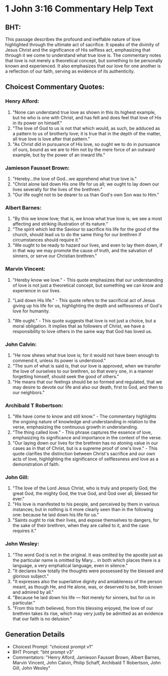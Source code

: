 # 1 John 3:16 Commentary Help Text

## BHT:
This passage describes the profound and ineffable nature of love highlighted through the ultimate act of sacrifice. It speaks of the divinity of Jesus Christ and the significance of His selfless act, emphasizing that through it we come to understand what true love is. The commentary notes that love is not merely a theoretical concept, but something to be personally known and experienced. It also emphasizes that our love for one another is a reflection of our faith, serving as evidence of its authenticity.

## Choicest Commentary Quotes:
### Henry Alford:
1. "None can understand true love as shown in this its highest example, but he who is one with Christ, and has felt and does feel that love of His in its power on himself."
2. "The love of God to us is not that which would, as such, be adduced as a pattern to us of brotherly love; it is true that in the depth of the matter, all true love is love after that pattern."
3. "As Christ did in pursuance of His love, so ought we to do in pursuance of ours, bound as we are to Him not by the mere force of an outward example, but by the power of an inward life."

### Jamieson Fausset Brown:
1. "Hereby...the love of God...we apprehend what true love is."
2. "Christ alone laid down His one life for us all; we ought to lay down our lives severally for the lives of the brethren."
3. "Our life ought not to be dearer to us than God's own Son was to Him."

### Albert Barnes:
1. "By this we know love; that is, we know what true love is; we see a most affecting and striking illustration of its nature."
2. "The spirit which led the Saviour to sacrifice his life for the good of the church, should lead us to do the same thing for our brethren if circumstances should require it."
3. "We ought to be ready to hazard our lives, and even to lay them down, if in that way we may promote the cause of truth, and the salvation of sinners, or serve our Christian brethren."

### Marvin Vincent:
1. "Hereby know we love." - This quote emphasizes that our understanding of love is not just a theoretical concept, but something we can know and experience in our lives.

2. "Laid down His life." - This quote refers to the sacrificial act of Jesus giving up his life for us, highlighting the depth and selflessness of God's love for humanity.

3. "We ought." - This quote suggests that love is not just a choice, but a moral obligation. It implies that as followers of Christ, we have a responsibility to love others in the same way that God has loved us.

### John Calvin:
1. "He now shews what true love is; for it would not have been enough to commend it, unless its power is understood."
2. "The sum of what is said is, that our love is approved, when we transfer the love of ourselves to our brethren, so that every one, in a manner forgetting himself, should seek the good of others."
3. "He means that our feelings should be so formed and regulated, that we may desire to devote our life and also our death, first to God, and then to our neighbors."

### Archibald T Robertson:
1. "We have come to know and still know." - The commentary highlights the ongoing nature of knowledge and understanding in relation to the verse, emphasizing the continuous growth in understanding.
2. "The thing called love." - This phrase captures the essence of love, emphasizing its significance and importance in the context of the verse.
3. "Our laying down our lives for the brethren has no atoning value in our cases as in that of Christ, but is a supreme proof of one's love." - This quote clarifies the distinction between Christ's sacrifice and our own acts of love, highlighting the significance of selflessness and love as a demonstration of faith.

### John Gill:
1. "The love of the Lord Jesus Christ, who is truly and properly God, the great God, the mighty God, the true God, and God over all, blessed for ever."
2. "His love is manifested to his people, and perceived by them in various instances; but in nothing is it more clearly seen than in the following one: because he laid down his life for us."
3. "Saints ought to risk their lives, and expose themselves to dangers, for the sake of their brethren, when they are called to it, and the case requires it."

### John Wesley:
1. "The word God is not in the original. It was omitted by the apostle just as the particular name is omitted by Mary... in both which places there is a language, a very emphatical language, even in silence."
2. "It declares how totally the thoughts were possessed by the blessed and glorious subject."
3. "It expresses also the superlative dignity and amiableness of the person meant, as though He, and He alone, was, or deserved to be, both known and admired by all."
4. "Because he laid down his life — Not merely for sinners, but for us in particular."
5. "From this truth believed, from this blessing enjoyed, the love of our brethren takes its rise, which may very justly be admitted as an evidence that our faith is no delusion."


## Generation Details
- Choicest Prompt: "choicest prompt v1"
- BHT Prompt: "bht prompt v3"
- Commentators: "Henry Alford, Jamieson Fausset Brown, Albert Barnes, Marvin Vincent, John Calvin, Philip Schaff, Archibald T Robertson, John Gill, John Wesley"
